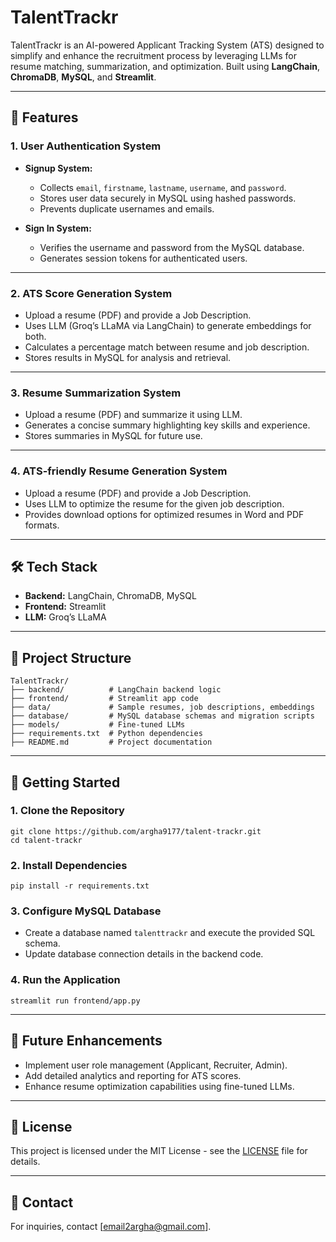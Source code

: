 # TalentTrackr

TalentTrackr is an AI-powered Applicant Tracking System (ATS) designed to simplify and enhance the recruitment process by leveraging LLMs for resume matching, summarization, and optimization. Built using **LangChain**, **ChromaDB**, **MySQL**, and **Streamlit**.

---

## 📌 Features

### 1. User Authentication System
- **Signup System:**
  - Collects `email`, `firstname`, `lastname`, `username`, and `password`.
  - Stores user data securely in MySQL using hashed passwords.
  - Prevents duplicate usernames and emails.

- **Sign In System:**
  - Verifies the username and password from the MySQL database.
  - Generates session tokens for authenticated users.

---

### 2. ATS Score Generation System
- Upload a resume (PDF) and provide a Job Description.
- Uses LLM (Groq’s LLaMA via LangChain) to generate embeddings for both.
- Calculates a percentage match between resume and job description.
- Stores results in MySQL for analysis and retrieval.

---

### 3. Resume Summarization System
- Upload a resume (PDF) and summarize it using LLM.
- Generates a concise summary highlighting key skills and experience.
- Stores summaries in MySQL for future use.

---

### 4. ATS-friendly Resume Generation System
- Upload a resume (PDF) and provide a Job Description.
- Uses LLM to optimize the resume for the given job description.
- Provides download options for optimized resumes in Word and PDF formats.

---

## 🛠️ Tech Stack
- **Backend:** LangChain, ChromaDB, MySQL
- **Frontend:** Streamlit
- **LLM:** Groq’s LLaMA

---

## 📁 Project Structure
```
TalentTrackr/
├── backend/          # LangChain backend logic
├── frontend/         # Streamlit app code
├── data/             # Sample resumes, job descriptions, embeddings
├── database/         # MySQL database schemas and migration scripts
├── models/           # Fine-tuned LLMs
├── requirements.txt  # Python dependencies
├── README.md         # Project documentation
```

---

## 🚀 Getting Started

### 1. Clone the Repository
```
git clone https://github.com/argha9177/talent-trackr.git
cd talent-trackr
```

### 2. Install Dependencies
```
pip install -r requirements.txt
```

### 3. Configure MySQL Database
- Create a database named `talenttrackr` and execute the provided SQL schema.
- Update database connection details in the backend code.

### 4. Run the Application
```
streamlit run frontend/app.py
```

---

## 📌 Future Enhancements
- Implement user role management (Applicant, Recruiter, Admin).
- Add detailed analytics and reporting for ATS scores.
- Enhance resume optimization capabilities using fine-tuned LLMs.

---

## 📄 License
This project is licensed under the MIT License - see the [LICENSE](LICENSE) file for details.

---

## 💬 Contact
For inquiries, contact [email2argha@gmail.com].

